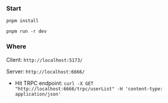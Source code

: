 


### Start 

`pnpm install`

`pnpm run -r dev`


### Where

Client: `http://localhost:5173/`

Server: `http://localhost:6666/`
  -  Hit TRPC endpoint: `curl -X GET "http://localhost:6666/trpc/userList" -H 'content-type: application/json'`